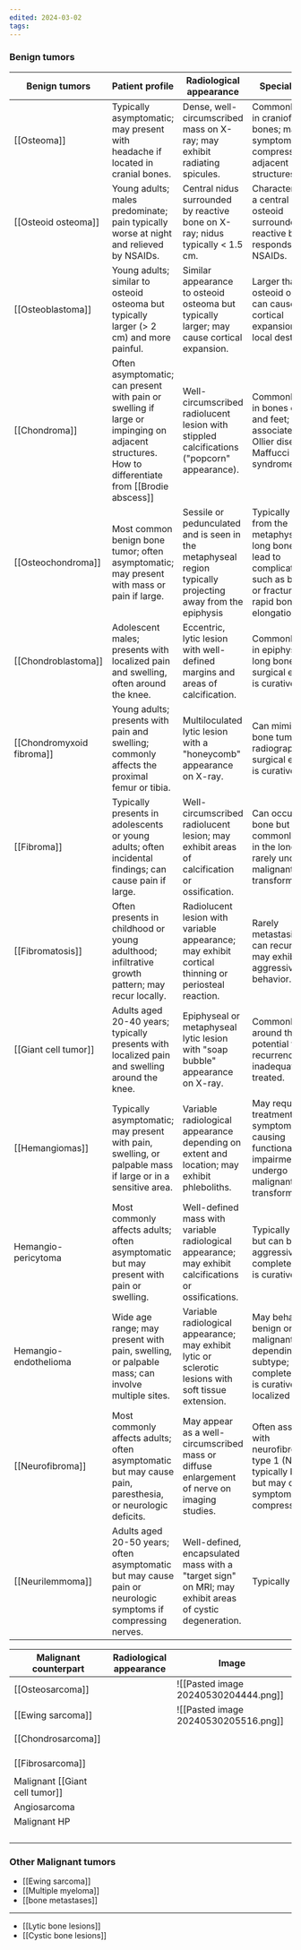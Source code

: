 ```yaml
---
edited: 2024-03-02
tags:
---
```

### Benign tumors

| Benign tumors             | Patient profile                                                                                                                                  | Radiological appearance                                                                                    | Special points                                                                                                                           | Images                               |
| ------------------------- | ------------------------------------------------------------------------------------------------------------------------------------------------ | ---------------------------------------------------------------------------------------------------------- | ---------------------------------------------------------------------------------------------------------------------------------------- | ------------------------------------ |
| [[Osteoma]]               | Typically asymptomatic; may present with headache if located in cranial bones.                                                                   | Dense, well-circumscribed mass on X-ray; may exhibit radiating spicules.                                   | Commonly found in craniofacial bones; may cause symptoms if compressing adjacent structures.                                             | ![[Pasted image 20240530201356.png]] |
| [[Osteoid osteoma]]       | Young adults; males predominate; pain typically worse at night and relieved by NSAIDs.                                                           | Central nidus surrounded by reactive bone on X-ray; nidus typically < 1.5 cm.                              | Characterized by a central nidus of osteoid surrounded by reactive bone; responds well to NSAIDs.                                        | ![[Pasted image 20240530201725.png]] |
| [[Osteoblastoma]]         | Young adults; similar to osteoid osteoma but typically larger (> 2 cm) and more painful.                                                         | Similar appearance to osteoid osteoma but typically larger; may cause cortical expansion.                  | Larger than osteoid osteoma; can cause cortical expansion and local destruction.                                                         | ![[Pasted image 20240530201910.png]] |
| [[Chondroma]]             | Often asymptomatic; can present with pain or swelling if large or impinging on adjacent structures. How to differentiate from [[Brodie abscess]] | Well-circumscribed radiolucent lesion with stippled calcifications ("popcorn" appearance).                 | Commonly found in bones of hands and feet; may be associated with Ollier disease or Maffucci syndrome.                                   | ![[Pasted image 20240530202214.png]] |
| [[Osteochondroma]]        | Most common benign bone tumor; often asymptomatic; may present with mass or pain if large.                                                       | Sessile or pedunculated and is seen in the metaphyseal region typically projecting away from the epiphysis | Typically arises from the metaphysis of long bones; can lead to complications such as bursitis or fracture, during rapid bone elongation | ![[Pasted image 20240530202438.png]] |
| [[Chondroblastoma]]       | Adolescent males; presents with localized pain and swelling, often around the knee.                                                              | Eccentric, lytic lesion with well-defined margins and areas of calcification.                              | Commonly found in epiphyses of long bones; surgical excision is curative.                                                                | ![[Pasted image 20240530202752.png]] |
| [[Chondromyxoid fibroma]] | Young adults; presents with pain and swelling; commonly affects the proximal femur or tibia.                                                     | Multiloculated lytic lesion with a "honeycomb" appearance on X-ray.                                        | Can mimic other bone tumors radiographically; surgical excision is curative.                                                             | ![[Pasted image 20240530202927.png]] |
| [[Fibroma]]               | Typically presents in adolescents or young adults; often incidental findings; can cause pain if large.                                           | Well-circumscribed radiolucent lesion; may exhibit areas of calcification or ossification.                 | Can occur in any bone but most commonly found in the long bones; rarely undergo malignant transformation.                                | ![[Pasted image 20240530203255.png]] |
| [[Fibromatosis]]          | Often presents in childhood or young adulthood; infiltrative growth pattern; may recur locally.                                                  | Radiolucent lesion with variable appearance; may exhibit cortical thinning or periosteal reaction.         | Rarely metastasizes but can recur locally; may exhibit aggressive behavior.                                                              |                                      |
| [[Giant cell tumor]]      | Adults aged 20-40 years; typically presents with localized pain and swelling around the knee.                                                    | Epiphyseal or metaphyseal lytic lesion with "soap bubble" appearance on X-ray.                             | Commonly found around the knee; potential for local recurrence if inadequately treated.                                                  | ![[Pasted image 20240530203806.png]] |
| [[Hemangiomas]]           | Typically asymptomatic; may present with pain, swelling, or palpable mass if large or in a sensitive area.                                       | Variable radiological appearance depending on extent and location; may exhibit phleboliths.                | May require treatment if symptomatic or causing functional impairment; rarely undergo malignant transformation.                          |                                      |
| Hemangio-pericytoma       | Most commonly affects adults; often asymptomatic but may present with pain or swelling.                                                          | Well-defined mass with variable radiological appearance; may exhibit calcifications or ossifications.      | Typically benign but can be locally aggressive; complete excision is curative.                                                           |                                      |
| Hemangio-endothelioma     | Wide age range; may present with pain, swelling, or palpable mass; can involve multiple sites.                                                   | Variable radiological appearance; may exhibit lytic or sclerotic lesions with soft tissue extension.       | May behave benign or malignant depending on subtype; complete excision is curative for localized lesions.                                |                                      |
| [[Neurofibroma]]          | Most commonly affects adults; often asymptomatic but may cause pain, paresthesia, or neurologic deficits.                                        | May appear as a well-circumscribed mass or diffuse enlargement of nerve on imaging studies.                | Often associated with neurofibromatosis type 1 (NF1); typically benign but may cause symptoms due to compression.                        |                                      |
| [[Neurilemmoma]]          | Adults aged 20-50 years; often asymptomatic but may cause pain or neurologic symptoms if compressing nerves.                                     | Well-defined, encapsulated mass with a "target sign" on MRI; may exhibit areas of cystic degeneration.     | Typically                                                                                                                                |                                      |

| Malignant counterpart          | Radiological appearance | Image                                |
| ------------------------------ | ----------------------- | ------------------------------------ |
| [[Osteosarcoma]]               |                         | ![[Pasted image 20240530204444.png]] |
| [[Ewing sarcoma]]              |                         | ![[Pasted image 20240530205516.png]] |
|                                |                         |                                      |
| [[Chondrosarcoma]]             |                         |                                      |
|                                |                         |                                      |
|                                |                         |                                      |
|                                |                         |                                      |
| [[Fibrosarcoma]]               |                         |                                      |
|                                |                         |                                      |
| Malignant [[Giant cell tumor]] |                         |                                      |
| Angiosarcoma                   |                         |                                      |
| Malignant HP                   |                         |                                      |
|                                |                         |                                      |
|                                |                         |                                      |
|                                |                         |                                      |
|                                |                         |                                      |

### Other Malignant tumors
- [[Ewing sarcoma]] 
- [[Multiple myeloma]] 
- [[bone metastases]] 

---
- [[Lytic bone lesions]]
- [[Cystic bone lesions]] 

